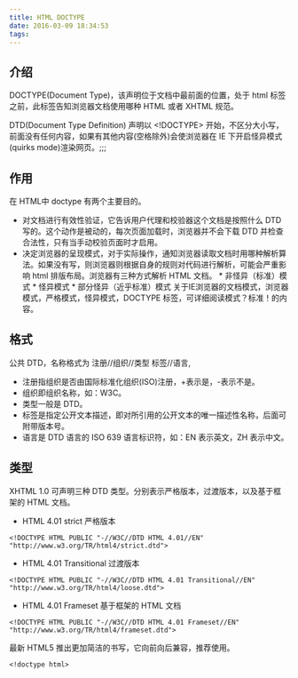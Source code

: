 ```yaml
---
title: HTML DOCTYPE
date: 2016-03-09 18:34:53
tags:
---
```

## 介绍
DOCTYPE(Document Type)，该声明位于文档中最前面的位置，处于 html 标签之前，此标签告知浏览器文档使用哪种 HTML 或者 XHTML 规范。

DTD(Document Type Definition) 声明以 <!DOCTYPE> 开始，不区分大小写，前面没有任何内容，如果有其他内容(空格除外)会使浏览器在 IE 下开启怪异模式(quirks mode)渲染网页。;;;

## 作用
在 HTML中 doctype 有两个主要目的。
- 对文档进行有效性验证，它告诉用户代理和校验器这个文档是按照什么 DTD 写的。这个动作是被动的，每次页面加载时，浏览器并不会下载 DTD 并检查合法性，只有当手动校验页面时才启用。
- 决定浏览器的呈现模式，对于实际操作，通知浏览器读取文档时用哪种解析算法。如果没有写，则浏览器则根据自身的规则对代码进行解析，可能会严重影响 html 排版布局。浏览器有三种方式解析 HTML 文档。 * 非怪异（标准）模式 * 怪异模式 * 部分怪异（近乎标准）模式 关于IE浏览器的文档模式，浏览器模式，严格模式，怪异模式，DOCTYPE 标签，可详细阅读模式？标准！的内容。

## 格式
公共 DTD，名称格式为 注册//组织//类型 标签//语言,
- 注册指组织是否由国际标准化组织(ISO)注册，+表示是，-表示不是。
- 组织即组织名称，如：W3C。
- 类型一般是 DTD。
- 标签是指定公开文本描述，即对所引用的公开文本的唯一描述性名称，后面可附带版本号。
- 语言是 DTD 语言的 ISO 639 语言标识符，如：EN 表示英文，ZH 表示中文。

## 类型
XHTML 1.0 可声明三种 DTD 类型。分别表示严格版本，过渡版本，以及基于框架的 HTML 文档。
- HTML 4.01 strict 严格版本
```
<!DOCTYPE HTML PUBLIC "-//W3C//DTD HTML 4.01//EN" "http://www.w3.org/TR/html4/strict.dtd">
```
- HTML 4.01 Transitional 过渡版本
```
<!DOCTYPE HTML PUBLIC "-//W3C//DTD HTML 4.01 Transitional//EN" "http://www.w3.org/TR/html4/loose.dtd">
```
- HTML 4.01 Frameset 基于框架的 HTML 文档
```
<!DOCTYPE HTML PUBLIC "-//W3C//DTD HTML 4.01 Frameset//EN" "http://www.w3.org/TR/html4/frameset.dtd">
```

最新 HTML5 推出更加简洁的书写，它向前向后兼容，推荐使用。
```
<!doctype html>
```
